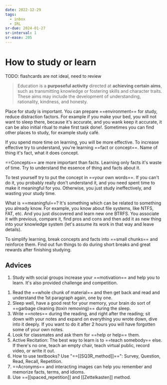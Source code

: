 ```yaml
---
date: 2022-12-29
tags:
  - inbox
  - IRL
sr-due: 2024-01-27
sr-interval: 1
sr-ease: 205
---
```


# How to study or learn

TODO: flashcards are not ideal, need to review

> Education is a **purposeful activity** directed at **achieving certain aims**,
> such as transmitting knowledge or fostering skills and character traits. These
> aims may include the development of understanding, rationality, kindness, and
> honesty.

Place for study is important. You can prepare ==environment== for study, reduce
distraction factors. For example if you make your bed, you will not want to
sleep there, because it's accurate, and you wank keep it accurate, it can be
also initial ritual to make first task done!. Sometimes you can find other
places to study, for example study café.

If you spend more time on learning, you will be more effective. To increase
effective try to understand, you're learning ==fact or concept==. Name of thing
it's fact, what it does concept.

==Concepts== are more important than facts. Learning only facts it's waste of
time. Try to understand the essence of thing and facts about it. <!--SR:!2024-08-04,1,210-->

To test yourself try to put the concept in ==your own words==. If you can't do
it, you probably really don't understand it, and you need spent time to make it
meaningful for you. Otherwise, you just study ineffectively, and wasting your
study time.

What is ==meaningful==? It's something which can be related to something you
already know. For example, you know about file systems, like NTFS, FAT, etc. And
you just discovered and learn new one BTRFS. You associate it with previous,
compare it, find pros and cons and then add it as new thing into your knowledge
system (let's assume its work in that way and leave details).

To simplify learning, break concepts and facts into ==small chunks== and
reinforce them. Find out fun things to do during short breaks and great rewards
after finishing studying.

## Advices

1. Study with social groups increase your ==motivation== and help you to learn.
   It's also provided challenge and competition.
<!--SR:!2024-01-26,1,230-->

1. Read the ==whole chunk of material== and then get back and read and
   understand the 1st paragraph again, one by one.
1. Sleep well, have a good rest for your memory, your brain do
   sort of ==garbage cleaning (toxin removing)== during the sleep.
4. Write ==notes== during the reading, and right after the reading; sit down
   with your notes and expand on everything you wrote down, dive into it deeply.
If you want to do it after 2 hours you will have forgotten some of your own
notes.
5. Look for classmates and ask them for ==help or help== them.
6. Active Recitation: The best way to learn is to ==teach somebody== else. If
   there's no one, teach an empty chair, teach virtual public, record video, or
write it out.
7. How to use textbooks? Use "==[[SQ3R_method]]==": Survey, Question, Read,
   Recall, Repetition.
8. ==Acronyms== and interacting images can help you remember and memorize facts,
   terms, and idioms.
9. Use ==[[spaced_repetition]] and [[Zettelkasten]] method.

